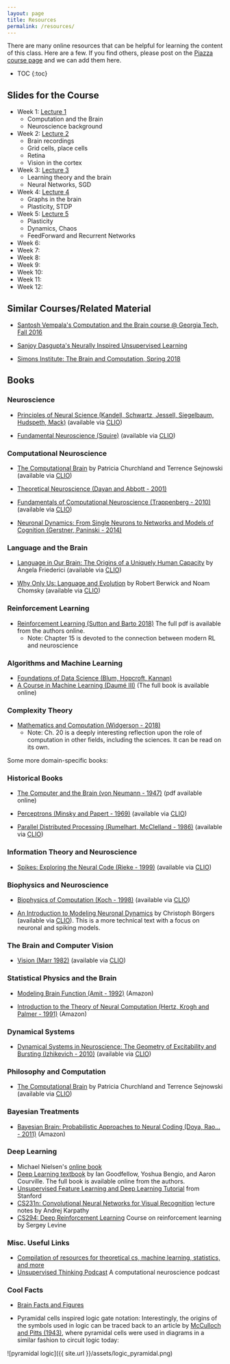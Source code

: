 ```yaml
---
layout: page
title: Resources
permalink: /resources/
---
```


There are many online resources that can be helpful for learning the content of this class. Here are a few.  If you find others, please post on the [Piazza course page](https://piazza.com/columbia/fall2019/comse6998_004_2019_1topicsincomputerscience) and we can add them here.

* TOC
{:toc}

## Slides for the Course

* Week 1: [Lecture 1](/slides/Lecture1.pdf)
    * Computation and the Brain
    * Neuroscience background
* Week 2: [Lecture 2](/slides/Lecture2.pdf)
    * Brain recordings
    * Grid cells, place cells
    * Retina
    * Vision in the cortex
* Week 3: [Lecture 3](/slides/Lecture3.pdf)
    * Learning theory and the brain
    * Neural Networks, SGD
* Week 4: [Lecture 4](/slides/Lecture4.pdf)
    * Graphs in the brain
    * Plasticity, STDP
* Week 5: [Lecture 5](/slides/Lecture5.pdf)
    * Plasticity
    * Dynamics, Chaos
    * FeedForward and Recurrent Networks
* Week 6:
* Week 7:
* Week 8:
* Week 9:
* Week 10:
* Week 11:
* Week 12:


## Similar Courses/Related Material

* [Santosh Vempala's Computation and the Brain course @ Georgia Tech, Fall 2016](https://computationandbrain.wordpress.com/)

* [Sanjoy Dasgupta's Neurally Inspired Unsupervised Learning](http://cseweb.ucsd.edu/~dasgupta/254/index.html)

* [Simons Institute: The Brain and Computation, Spring 2018](https://simons.berkeley.edu/programs/brain2018)

## Books

### Neuroscience

* [Principles of Neural Science (Kandell, Schwartz, Jessell, Siegelbaum, Hudspeth, Mack)](https://neurology.mhmedical.com/book.aspx?bookID=1049) (available via [CLIO](https://clio.columbia.edu/))

* [Fundamental Neuroscience (Squire)](https://www.clinicalkey.com/#!/browse/book/3-s2.0-C20100650358) (available via [CLIO](https://clio.columbia.edu/quicksearch?q=Fundamental+Neuroscience+Squire&commit=Search))

### Computational Neuroscience 

* [The Computational Brain](https://mitpress-universitypressscholarship-com.ezproxy.cul.columbia.edu/view/10.7551/mitpress/9780262533393.001.0001/upso-9780262533393) by Patricia Churchland and Terrence Sejnowski (available via [CLIO](https://clio.columbia.edu/))

* [Theoretical Neuroscience (Dayan and Abbott - 2001)](https://www.amazon.com/Theoretical-Neuroscience-Computational-Mathematical-Modeling/dp/0262541858/ref=sr_1_1?s=books&ie=UTF8&qid=1535668549&sr=1-1&keywords=Theoretical+Neuroscience)



* [Fundamentals of Computational Neuroscience (Trappenberg - 2010)](https://web.a.ebscohost.com/ehost/detail/detail?vid=0&sid=75142395-15cd-4c4a-a066-541c587dd1c1%40sessionmgr4006&bdata=JnNpdGU9ZWhvc3QtbGl2ZSZzY29wZT1zaXRl#AN=694160&db=e025xna) (available via [CLIO](https://clio.columbia.edu/quicksearch?q=fundamentals+of+computational+neuroscience+trappenberg&commit=Search))

* [Neuronal Dynamics: From Single Neurons to Networks and Models of Cognition (Gerstner, Paninski - 2014)](https://www.amazon.com/Neuronal-Dynamics-Neurons-Networks-Cognition/dp/1107635195)

### Language and the Brain
* [Language in Our Brain: The Origins of a Uniquely Human Capacity](https://mitpress-universitypressscholarship-com.ezproxy.cul.columbia.edu/view/10.7551/mitpress/9780262036924.001.0001/upso-9780262036924) by Angela Friederici (available via [CLIO](https://clio.columbia.edu/))

* [Why Only Us: Language and Evolution](https://mitpress-universitypressscholarship-com.ezproxy.cul.columbia.edu/view/10.7551/mitpress/9780262034241.001.0001/upso-9780262034241) by Robert Berwick and Noam Chomsky (available via [CLIO](https://clio.columbia.edu/))

### Reinforcement Learning

* [Reinforcement Learning (Sutton and Barto 2018)](http://incompleteideas.net/book/the-book-2nd.html) The full pdf is available from the authors online. 
   - Note: Chapter 15 is devoted to the connection between modern RL and neuroscience

### Algorithms and Machine Learning

* [Foundations of Data Science (Blum, Hopcroft, Kannan)](https://www.cs.cornell.edu/jeh/book.pdf)
* [A Course in Machine Learning (Daumé III)](http://ciml.info/) (The full book is available online)

### Complexity Theory 

* [Mathematics and Computation (Widgerson - 2018)](https://www.math.ias.edu/files/mathandcomp.pdf)
   - Note: Ch. 20 is a deeply interesting reflection upon the role of computation in other fields, including the sciences. It can be read on its own. 

Some more domain-specific books:

### Historical Books

* [The Computer and the Brain (von Neumann - 1947)](https://archive.org/details/TheComputerAndTheBrain) (pdf available online)

* [Perceptrons (Minsky and Papert - 1969)](https://ieeexplore-ieee-org.ezproxy.cul.columbia.edu/book/8076704) (available via [CLIO](https://clio.columbia.edu/quicksearch?q=perceptrons+minsky+papert&commit=Search))

* [Parallel Distributed Processing (Rumelhart, McClelland - 1986)](https://ieeexplore-ieee-org.ezproxy.cul.columbia.edu/book/6276825) (available via [CLIO](https://clio.columbia.edu/quicksearch?q=Parallel+Distributed+Processing&commit=Search))

### Information Theory and Neuroscience

* [Spikes: Exploring the Neural Code (Rieke - 1999)](https://web.b.ebscohost.com/ehost/detail/detail?vid=0&sid=16bd8972-7c44-46ce-bf14-65bb1d14fd83%40pdc-v-sessmgr04&bdata=JnNpdGU9ZWhvc3QtbGl2ZSZzY29wZT1zaXRl#AN=48760&db=e025xna) (available via [CLIO](https://clio.columbia.edu/quicksearch?q=Spikes%3A+exploring+the+neural+code&commit=Search))

### Biophysics and Neuroscience

* [Biophysics of Computation (Koch - 1998)](https://web.a.ebscohost.com/ehost/detail/detail?nobk=y&vid=1&sid=e6bac797-f0dd-4ebb-9a96-7370961a05b9@sessionmgr4008&bdata=JnNpdGU9ZWhvc3QtbGl2ZSZzY29wZT1zaXRl#AN=433880&db=e025xna) (available via [CLIO](https://clio.columbia.edu/quicksearch?q=koch+biophysics+of+computation&commit=Search))

* [An Introduction to Modeling Neuronal Dynamics](https://link.springer.com/book/10.1007%2F978-3-319-51171-9) by Christoph Börgers (available via [CLIO](https://clio.columbia.edu/quicksearch?q=An+Introduction+to+Modeling+Neuronal+Dynamics&commit=Search)). This is a more technical text with a focus on neuronal and spiking models.

### The Brain and Computer Vision

* [Vision (Marr 1982)](https://mitpress.universitypressscholarship.com/view/10.7551/mitpress/9780262514620.001.0001/upso-9780262514620) (available via [CLIO](https://clio.columbia.edu/quicksearch?q=vision+David+Marr&commit=Search))

### Statistical Physics and the Brain

* [Modeling Brain Function (Amit - 1992)](https://www.amazon.com/Modeling-Brain-Function-Attractor-Networks/dp/0521421241) (Amazon)

* [Introduction to the Theory of Neural Computation (Hertz, Krogh and Palmer - 1991)](https://www.amazon.com/Introduction-Theory-Neural-Computation-Institute/dp/0201515601) (Amazon)

### Dynamical Systems

* [Dynamical Systems in Neuroscience: The Geometry of Excitability and Bursting (Izhikevich - 2010)](
https://web.b.ebscohost.com/ehost/detail/detail?vid=0&sid=81f0e4c8-7582-4250-b769-1fb9677e8169%40pdc-v-sessmgr03&bdata=JnNpdGU9ZWhvc3QtbGl2ZSZzY29wZT1zaXRl#AN=175135&db=e025xna) (available via [CLIO](https://clio.columbia.edu/quicksearch?q=Dynamical+Systems+Neuroscience&commit=Search))

### Philosophy and Computation

* [The Computational Brain](https://mitpress-universitypressscholarship-com.ezproxy.cul.columbia.edu/view/10.7551/mitpress/9780262533393.001.0001/upso-9780262533393) by Patricia Churchland and Terrence Sejnowski (available via [CLIO](https://clio.columbia.edu/)) 

### Bayesian Treatments 

* [Bayesian Brain: Probabilistic Approaches to Neural Coding (Doya, Rao... - 2011)](https://www.amazon.com/Bayesian-Brain-Probabilistic-Computational-Neuroscience/dp/0262516012/ref=sr_1_7?s=books&ie=UTF8&qid=1535668690&sr=1-7&keywords=computational+brain) (Amazon)

### Deep Learning

* Michael Nielsen's [online book](http://neuralnetworksanddeeplearning.com)
* [Deep Learning textbook](http://www.deeplearningbook.org/) by Ian Goodfellow, Yoshua Bengio, and Aaron Courville. The full book is available online from the authors.
* [Unsupervised Feature Learning and Deep Learning Tutorial](http://deeplearning.stanford.edu/tutorial/) from Stanford
* [CS231n: Convolutional Neural Networks for Visual Recognition](http://cs231n.github.io/) lecture notes by Andrej Karpathy
* [CS294: Deep Reinforcement Learning](http://rll.berkeley.edu/deeprlcourse/) Course on reinforcement learning by Sergey Levine

### Misc. Useful Links

* [Compilation of resources for theoretical cs, machine learning, statistics, and more](https://kiranvodrahalli.github.io/links/#resources-notes-textbooks-monographs-classes-etc)
* [Unsupervised Thinking Podcast](http://unsupervisedthinkingpodcast.blogspot.com/) A computational neuroscience podcast

### Cool Facts

* [Brain Facts and Figures](https://faculty.washington.edu/chudler/facts.html)

* Pyramidal cells inspired logic gate notation: Interestingly, the origins of the symbols used in logic can be traced back to an article by [McCulloch and Pitts (1943)](https://link.springer.com/article/10.1007%2FBF02478259), where pyramidal cells were used in diagrams in a similar fashion to circuit logic today: 

![pyramidal logic]({{ site.url }}/assets/logic_pyramidal.png)



